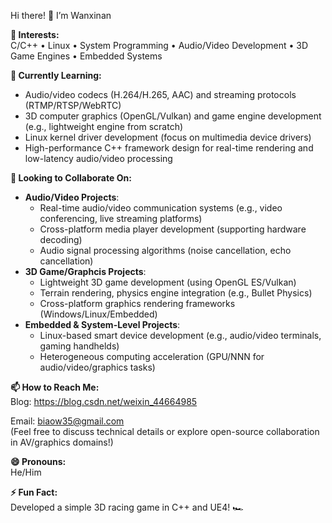 Hi there! 👋 I’m Wanxinan  

**👀 Interests:**  
C/C++ • Linux • System Programming • Audio/Video Development • 3D Game Engines • Embedded Systems  

**🌱 Currently Learning:**  
- Audio/video codecs (H.264/H.265, AAC) and streaming protocols (RTMP/RTSP/WebRTC)  
- 3D computer graphics (OpenGL/Vulkan) and game engine development (e.g., lightweight engine from scratch)  
- Linux kernel driver development (focus on multimedia device drivers)  
- High-performance C++ framework design for real-time rendering and low-latency audio/video processing  

**💞 Looking to Collaborate On:**  
- **Audio/Video Projects**:  
  - Real-time audio/video communication systems (e.g., video conferencing, live streaming platforms)  
  - Cross-platform media player development (supporting hardware decoding)  
  - Audio signal processing algorithms (noise cancellation, echo cancellation)  
- **3D Game/Graphcis Projects**:  
  - Lightweight 3D game development (using OpenGL ES/Vulkan)  
  - Terrain rendering, physics engine integration (e.g., Bullet Physics)  
  - Cross-platform graphics rendering frameworks (Windows/Linux/Embedded)  
- **Embedded & System-Level Projects**:  
  - Linux-based smart device development (e.g., audio/video terminals, gaming handhelds)  
  - Heterogeneous computing acceleration (GPU/NNN for audio/video/graphics tasks)  

**📫 How to Reach Me:**  
Blog: https://blog.csdn.net/weixin_44664985

Email: [biaow35@gmail.com](mailto:biaow35@gmail.com)  
(Feel free to discuss technical details or explore open-source collaboration in AV/graphics domains!)  

**😄 Pronouns:**  
He/Him  

**⚡ Fun Fact:**  
Developed a simple 3D racing game in C++ and UE4! 🏎️  
